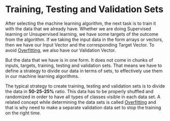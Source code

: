 # Training, Testing and Validation Sets

After selecting the machine learning algorithm, the next task is to train it with the data that we already have. Whether we are doing Supervised learning or Unsupervised learning, we have some targets of the outcome from the algorithm. If we taking the input data in the form arrays or vectors, then we have our Input Vector and the corresponding Target Vector. To avoid [Overfitting](overfitting.md), we also have our Validation Vector.

But the data that we have is in one form. It does not come in chunks of inputs, targets, training, testing and validation sets. That means we have to define a strategy to divide our data in terms of sets, to effectively use them in our machine learning algorithms.

The typical strategy to create training, testing and validation sets is to divide the data in **50-25-25%** ratio. This data has to be properly shuffled and randomized in order to have all types of classes visible in each data set. A related concept while determining the data sets is called [Overfitting](overfitting.md) and that is why need to make a separate validation data set to stop the training on the right time.
